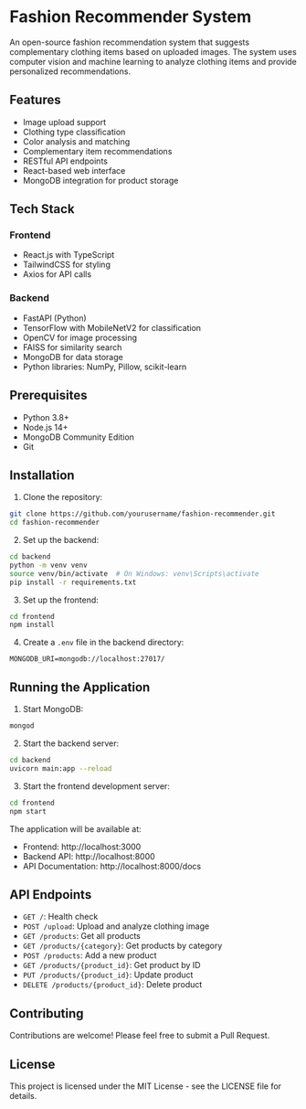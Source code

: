 # Fashion Recommender System

An open-source fashion recommendation system that suggests complementary clothing items based on uploaded images. The system uses computer vision and machine learning to analyze clothing items and provide personalized recommendations.

## Features

- Image upload support
- Clothing type classification
- Color analysis and matching
- Complementary item recommendations
- RESTful API endpoints
- React-based web interface
- MongoDB integration for product storage

## Tech Stack

### Frontend
- React.js with TypeScript
- TailwindCSS for styling
- Axios for API calls

### Backend
- FastAPI (Python)
- TensorFlow with MobileNetV2 for classification
- OpenCV for image processing
- FAISS for similarity search
- MongoDB for data storage
- Python libraries: NumPy, Pillow, scikit-learn

## Prerequisites

- Python 3.8+
- Node.js 14+
- MongoDB Community Edition
- Git

## Installation

1. Clone the repository:
```bash
git clone https://github.com/yourusername/fashion-recommender.git
cd fashion-recommender
```

2. Set up the backend:
```bash
cd backend
python -m venv venv
source venv/bin/activate  # On Windows: venv\Scripts\activate
pip install -r requirements.txt
```

3. Set up the frontend:
```bash
cd frontend
npm install
```

4. Create a `.env` file in the backend directory:
```
MONGODB_URI=mongodb://localhost:27017/
```

## Running the Application

1. Start MongoDB:
```bash
mongod
```

2. Start the backend server:
```bash
cd backend
uvicorn main:app --reload
```

3. Start the frontend development server:
```bash
cd frontend
npm start
```

The application will be available at:
- Frontend: http://localhost:3000
- Backend API: http://localhost:8000
- API Documentation: http://localhost:8000/docs

## API Endpoints

- `GET /`: Health check
- `POST /upload`: Upload and analyze clothing image
- `GET /products`: Get all products
- `GET /products/{category}`: Get products by category
- `POST /products`: Add a new product
- `GET /products/{product_id}`: Get product by ID
- `PUT /products/{product_id}`: Update product
- `DELETE /products/{product_id}`: Delete product

## Contributing

Contributions are welcome! Please feel free to submit a Pull Request.

## License

This project is licensed under the MIT License - see the LICENSE file for details. 